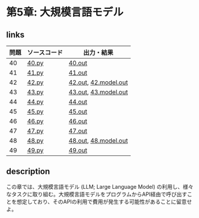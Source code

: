 # 第5章: 大規模言語モデル
## links
|問題|ソースコード|出力・結果|
|-|-|-|
|40|[40.py](code/40.py)|[40.out](out/40.out)|
|41|[41.py](code/41.py)|[41.out](out/41.out)|
|42|[42.py](code/42.py)|[42.out](out/42.out), [42.model.out](out/42.model.out)|
|43|[43.py](code/43.py)|[43.out](out/43.out), [43.model.out](out/43.model.out)|
|44|[44.py](code/44.py)|[44.out](out/44.out)|
|45|[45.py](code/45.py)|[45.out](out/45.out)|
|46|[46.py](code/46.py)|[46.out](out/46.out)|
|47|[47.py](code/47.py)|[47.out](out/47.out)|
|48|[48.py](code/48.py)|[48.out](out/48.out), [48.model.out](out/48.model.out)|
|49|[49.py](code/49.py)|[49.out](out/49.out)|



## description
この章では、大規模言語モデル (LLM; Large Language Model) の利用し、様々なタスクに取り組む。大規模言語モデルをプログラムからAPI経由で呼び出すことを想定しており、そのAPIの利用で費用が発生する可能性があることに留意せよ。